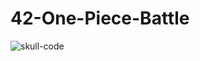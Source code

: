 # 42-One-Piece-Battle
![skull-code](https://github.com/SaadMahi/42-One-Piece-Battle/assets/117567622/54fb8f7c-87cc-4996-995f-1b053d74309d)
